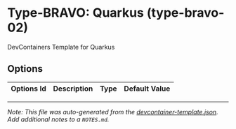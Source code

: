 
# Type-BRAVO: Quarkus (type-bravo-02)

DevContainers Template for Quarkus

## Options

| Options Id | Description | Type | Default Value |
|-----|-----|-----|-----|




---

_Note: This file was auto-generated from the [devcontainer-template.json](https://github.com/ppoi/devcontainer-templates/blob/main/src/type-bravo-02/devcontainer-template.json).  Add additional notes to a `NOTES.md`._
